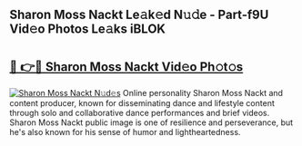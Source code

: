 ## Sharon Moss Nackt Le𝚊k𝚎d N𝚞𝚍e - Part-f9U Vid𝚎o Photos Le𝚊ks iBLOK

# <h2><a href="http://fb5xyp.evod.top/?m=Sharon+Moss+Nackt">🔗 👉🔴 Sharon Moss Nackt Vid𝚎o Ph𝚘t𝚘s</a></h2>

[![Sharon Moss Nackt N𝚞d𝚎s](https://i.imgur.com/8V9OHl7.gif)](http://fb5xyp.evod.top/?m=Sharon+Moss+Nackt)
Online personality Sharon Moss Nackt and content producer, known for disseminating dance and lifestyle content through solo and collaborative dance performances and brief videos. Sharon Moss Nackt public image is one of resilience and perseverance, but he's also known for his sense of humor and lightheartedness. 
